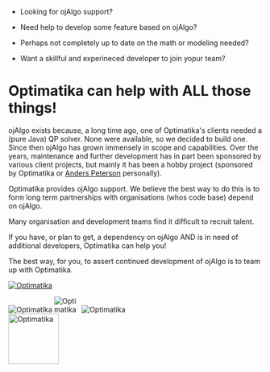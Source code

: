 - Looking for ojAlgo support?

- Need help to develop some feature based on ojAlgo?

- Perhaps not completely up to date on the math or modeling needed?

- Want a skillful and experineced developer to join yopur team?

# Optimatika can help with ALL those things!

ojAlgo exists because, a long time ago, one of Optimatika's clients needed a (pure Java) QP solver. None were available, so we decided to build one. Since then ojAlgo has grown immensely in scope and capabilities. Over the years, maintenance and further development has in part been sponsored by various client projects, but mainly it has been a hobby project (sponsored by Optimatika or [Anders Peterson](https://github.com/apete) personally).

Optimatika provides ojAlgo support. We believe the best way to do this is to form long term partnerships with organisations (whos code base) depend on ojAlgo.

Many organisation and development teams find it difficult to recruit talent.

If you have, or plan to get, a dependency on ojAlgo AND is in need of additional developers, Optimatika can help you!

The best way, for you, to assert continued development of ojAlgo is to team up with Optimatika.

[![Optimatika](https://www.optimatika.se/wp-content/uploads/2019/04/logo_liggande_99a690.png#33x230)](https://www.optimatika.se/)

<a href="https://www.optimatika.se/" rel="nofollow">


                                                    
</a>

<img src="https://www.optimatika.se/wp-content/uploads/2019/04/logo_liggande_99a690.png" alt="Optimatika" style="max-height: 10%;">



<img src="https://www.optimatika.se/wp-content/uploads/2019/04/logo_liggande_99a690.png" alt="Optimatika" style="max-width: 10%;">


<img src="https://www.optimatika.se/wp-content/uploads/2019/04/logo_liggande_99a690.png" alt="Optimatika" style="max-width: 100;">
<div style="width: 200;">
<img src="https://www.optimatika.se/wp-content/uploads/2019/04/logo_liggande_99a690.png" alt="Optimatika" style="width: 100;">
</div>